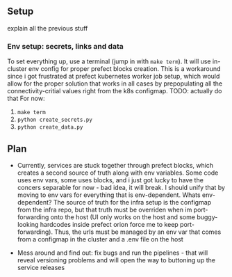 ## Setup

explain all the previous stuff


### Env setup: secrets, links and data

To set everything up, use a terminal (jump in with `make term`). It will use in-cluster env config for proper prefect blocks creation. This is a workaround since i got frustrated at prefect kubernetes worker job setup, which would allow for the proper solution that works in all cases by prepopulating all the connectivity-critial values right from the k8s configmap. TODO: actually do that
For now:
1. `make term`
2. `python create_secrets.py`
3. `python create_data.py`

## Plan

- Currently, services are stuck together through prefect blocks, which creates a second source of truth along with env variables. Some code uses env vars, some uses blocks, and i just got lucky to have the concers separable for now - bad idea, it will break. I should unify that by moving to env vars for everything that is env-dependent. Whats env-dependent? The source of truth for the infra setup is the configmap from the infra repo, but that truth must be overriden when im port-forwarding onto the host (UI only works on the host and some buggy-looking hardcodes inside prefect orion force me to keep port-forwarding). Thus, the urls must be managed by an env var that comes from a configmap in the cluster and a .env file on the host

- Mess around and find out: fix bugs and run the pipelines - that will reveal versioning problems and will open the way to buttoning up the service releases
